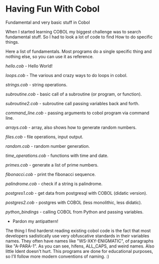 # Having Fun With Cobol
Fundamental and very basic stuff in Cobol

When I started learning COBOL my biggest challenge was to search fundamental stuff. So I had to look a lot of code to find How to do specific things.

Here a list of fundamentals. Most programs do a single specific thing and nothing else, so you can use it as reference.

*hello.cob* - Hello World!

*loops.cob* - The various and crazy ways to do loops in cobol.

*strings.cob* - string operations.

*subroutine.cob* - basic call of a subroutine (or program, or function).

*subroutine2.cob* - subroutine call passing variables back and forth.

*command_line.cob* - passing arguments to cobol program via command line.

*arrays.cob* - array, also shows how to generate random numbers.

*files.cob* - file operations, input output.

*random.cob* - random number generation.

*time_operations.cob* - functions with time and date.

*primes.cob* - generate a list of prime numbers.

*fibonacci.cob* - print the fibonacci sequence.

*palindrome.cob* - check if a string is palindrome.

*postgres1.cob* - get data from postgresql with COBOL (didatic version).

*postgres2.cob* - postgres with COBOL (less monolithic, less didatic).

*python_bindings* - calling COBOL from Python and passing variables.

- Pardon my antipattern!

The thing I find harderst reading existing cobol code is the fact that most developers sadistically use very obfuscative standards in their variables names. They often have names like "WS-XKY-ENIGMATIC", of paragraphs like "A-PARA-1". As you can see, hifens, ALL_CAPS, and weird names. Also little Ident doesn't hurt.
This programs are done for educational purposes, so I'll follow more modern conventions of naming. :)
